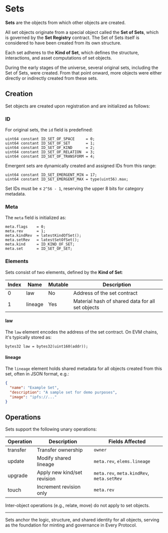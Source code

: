 # Sets

**Sets** are the objects from which other objects are created.

All set objects originate from a special object called the **Set of Sets**, which is governed by the **Set Registry** contract. The Set of Sets itself is considered to have been created from its own structure.

Each set adheres to the **Kind of Set**, which defines the structure, interactions, and asset computations of set objects.

During the early stages of the universe, several original sets, including the Set of Sets, were created. From that point onward, more objects were either directly or indirectly created from these sets.

## Creation

Set objects are created upon registration and are initialized as follows:

### ID

For original sets, the `id` field is predefined:

```solidity
uint64 constant ID_SET_OF_SPACE     = 0;
uint64 constant ID_SET_OF_SET       = 1;
uint64 constant ID_SET_OF_KIND      = 2;
uint64 constant ID_SET_OF_RELATION  = 3;
uint64 constant ID_SET_OF_TRANSFORM = 4;
```

Emergent sets are dynamically created and assigned IDs from this range:

```solidity
uint64 constant ID_SET_EMERGENT_MIN = 17;
uint64 constant ID_SET_EMERGENT_MAX = type(uint56).max;
```

Set IDs must be ≤ `2^56 - 1`, reserving the upper 8 bits for category metadata.

### Meta

The `meta` field is initialized as:

```solidity
meta.flags    = 0;
meta.rev      = 1;
meta.kindRev  = latestKindOfSet();
meta.setRev   = latestSetOfSet();
meta.kind     = ID_KIND_OF_SET;
meta.set      = ID_SET_OF_SET;
```

### Elements

Sets consist of two elements, defined by the **Kind of Set**:

| Index | Name     | Mutable | Description                                         |
|--------|----------|---------|-----------------------------------------------------|
| 0      | law      | No      | Address of the set contract                         |
| 1      | lineage  | Yes     | Material hash of shared data for all set objects    |

#### law

The `law` element encodes the address of the set contract. On EVM chains, it's typically stored as:

```solidity
bytes32 law = bytes32(uint160(addr));
```

#### lineage

The `lineage` element holds shared metadata for all objects created from this set, often in JSON format, e.g.:

```json
{
  "name": "Example Set",
  "description": "A sample set for demo purposes",
  "image": "ipfs://..."
}
```

## Operations

Sets support the following unary operations:

| Operation | Description                     | Fields Affected                                |
|-----------|---------------------------------|------------------------------------------------|
| transfer  | Transfer ownership              | `owner`                                        |
| update    | Modify shared lineage           | `meta.rev`, `elems.lineage`                    |
| upgrade   | Apply new kind/set revision     | `meta.rev`, `meta.kindRev`, `meta.setRev`      |
| touch     | Increment revision only         | `meta.rev`                                     |

Inter-object operations (e.g., relate, move) do not apply to set objects.

---

Sets anchor the logic, structure, and shared identity for all objects, serving as the foundation for minting and governance in Every Protocol.
